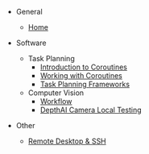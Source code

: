 - General
    - [Home](/)

- Software
    - Task Planning
        - [Introduction to Coroutines](task_planning/intro_to_coroutines.md)
        - [Working with Coroutines](task_planning/working_with_coroutines.md)
        - [Task Planning Frameworks](task_planning/task_planning_frameworks.md)
    - Computer Vision
        - [Workflow](computer_vision/workflow.md)
        - [DepthAI Camera Local Testing](computer_vision/depthai_camera_local_testing.md)

- Other
    - [Remote Desktop & SSH](other/remote_desktop_and_ssh.md)
